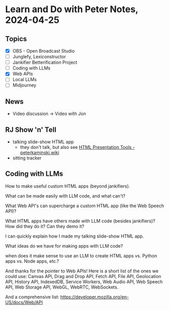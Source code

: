 # Learn and Do with Peter Notes, 2024-04-25

## Topics

- [x] OBS - Open Broadcast Studio
- [ ] Junglefy, Lexiconstructor
- [ ] Jankifier Betterification Project
- [ ] Coding with LLMs
- [x] Web APIs
- [ ] Local LLMs
- [ ] Midjourney

## News

- Video discussion -> Video with Jon

## RJ Show 'n' Tell

- talking slide-show HTML app
    - they don't talk, but also see [HTML Presentation Tools - peterkaminski.wiki](https://peterkaminski.wiki/html_presentation_tools)
- sitting tracker

## Coding with LLMs

How to make useful custom HTML apps (beyond jankifiers).

What can be made easily with LLM code, and what can't?

What Web API's can supercharge a custom HTML app (like the Web Speech API)?

What HTML apps have others made with LLM code (besides jankifiers)? How did they do it? Can they demo it?

I can quickly explain how I made my talking slide-show HTML app.

What ideas do we have for making apps with LLM code?

when does it make sense to use an LLM to create HTML apps vs. Python apps vs. Node apps, etc.?

And thanks for the pointer to Web APIs! Here is a short list of the ones we could use: Canvas API, Drag and Drop API, Fetch API, File API, Geolocation API, History API, IndexedDB, Service Workers, Web Audio API, Web Speech API, Web Storage API, WebGL, WebRTC, WebSockets.

And a comprehensive list: https://developer.mozilla.org/en-US/docs/Web/API